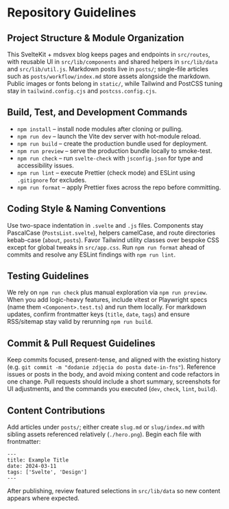 # Repository Guidelines

## Project Structure & Module Organization
This SvelteKit + mdsvex blog keeps pages and endpoints in `src/routes`, with reusable UI in `src/lib/components` and shared helpers in `src/lib/data` and `src/lib/util.js`. Markdown posts live in `posts/`; single-file articles such as `posts/workflow/index.md` store assets alongside the markdown. Public images or fonts belong in `static/`, while Tailwind and PostCSS tuning stay in `tailwind.config.cjs` and `postcss.config.cjs`.

## Build, Test, and Development Commands
- `npm install` – install node modules after cloning or pulling.
- `npm run dev` – launch the Vite dev server with hot-module reload.
- `npm run build` – create the production bundle used for deployment.
- `npm run preview` – serve the production bundle locally to smoke-test.
- `npm run check` – run `svelte-check` with `jsconfig.json` for type and accessibility issues.
- `npm run lint` – execute Prettier (check mode) and ESLint using `.gitignore` for excludes.
- `npm run format` – apply Prettier fixes across the repo before committing.

## Coding Style & Naming Conventions
Use two-space indentation in `.svelte` and `.js` files. Components stay PascalCase (`PostsList.svelte`), helpers camelCase, and route directories kebab-case (`about`, `posts`). Favor Tailwind utility classes over bespoke CSS except for global tweaks in `src/app.css`. Run `npm run format` ahead of commits and resolve any ESLint findings with `npm run lint`.

## Testing Guidelines
We rely on `npm run check` plus manual exploration via `npm run preview`. When you add logic-heavy features, include vitest or Playwright specs (name them `<Component>.test.ts`) and run them locally. For markdown updates, confirm frontmatter keys (`title`, `date`, `tags`) and ensure RSS/sitemap stay valid by rerunning `npm run build`.

## Commit & Pull Request Guidelines
Keep commits focused, present-tense, and aligned with the existing history (e.g. `git commit -m "dodanie zdjęcia do posta date-in-fns"`). Reference issues or posts in the body, and avoid mixing content and code refactors in one change. Pull requests should include a short summary, screenshots for UI adjustments, and the commands you executed (`dev`, `check`, `lint`, `build`).

## Content Contributions
Add articles under `posts/`; either create `slug.md` or `slug/index.md` with sibling assets referenced relatively (`./hero.png`). Begin each file with frontmatter:

```
---
title: Example Title
date: 2024-03-11
tags: ['Svelte', 'Design']
---
```

After publishing, review featured selections in `src/lib/data` so new content appears where expected.
